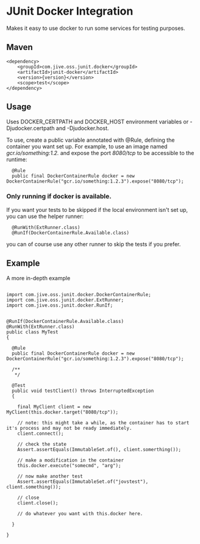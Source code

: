 # JUnit Docker Integration

Makes it easy to use docker to run some services for testing purposes.

## Maven

```
<dependency>
	<groupId>com.jive.oss.junit.docker</groupId>
	<artifactId>junit-docker</artifactId>
	<version>{version}</version>
	<scope>test</scope>
</dependency>
```

## Usage

Uses DOCKER_CERTPATH and DOCKER_HOST environment variables or -Djudocker.certpath and -Djudocker.host.

To use, create a public variable annotated with @Rule, defining the container you want set up.  For example, to use an image named 
*gcr.io/something:1.2.* and expose the port *8080/tcp* to be accessible to the runtime:

```
  @Rule
  public final DockerContainerRule docker = new DockerContainerRule("gcr.io/something:1.2.3").expose("8080/tcp");
```


### Only running if docker is available.

If you want your tests to be skipped if the local environment isn't set up, you can use the helper runner:

```
  @RunWith(ExtRunner.class)
  @RunIf(DockerContainerRule.Available.class)
```
  
you can of course use any other runner to skip the tests if you prefer.
  

## Example

A more in-depth example

```

import com.jive.oss.junit.docker.DockerContainerRule;
import com.jive.oss.junit.docker.ExtRunner;
import com.jive.oss.junit.docker.RunIf;


@RunIf(DockerContainerRule.Available.class)
@RunWith(ExtRunner.class)
public class MyTest
{

  @Rule
  public final DockerContainerRule docker = new DockerContainerRule("gcr.io/something:1.2.3").expose("8080/tcp");

  /**
   */

  @Test
  public void testClient() throws InterruptedException
  {
  
    final MyClient client = new MyClient(this.docker.target("8080/tcp"));

    // note: this might take a while, as the container has to start it's process and may not be ready immediately.
    client.connect();

    // check the state
    Assert.assertEquals(ImmutableSet.of(), client.somerthing());

    // make a modification in the container
    this.docker.execute("somecmd", "arg");

    // now make another test
    Assert.assertEquals(ImmutableSet.of("jovstest"), client.something());

	// close
    client.close();

	// do whatever you want with this.docker here.

  }

}
```

